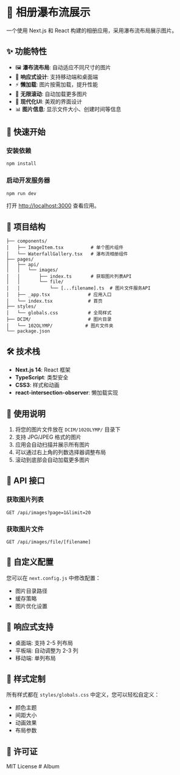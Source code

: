 # 📸 相册瀑布流展示

一个使用 Next.js 和 React 构建的相册应用，采用瀑布流布局展示图片。

## ✨ 功能特性

- 🖼️ **瀑布流布局**: 自动适应不同尺寸的图片
- 📱 **响应式设计**: 支持移动端和桌面端
- ⚡ **懒加载**: 图片按需加载，提升性能
- 🔄 **无限滚动**: 自动加载更多图片
- 🎨 **现代化UI**: 美观的界面设计
- 📊 **图片信息**: 显示文件大小、创建时间等信息

## 🚀 快速开始

### 安装依赖

```bash
npm install
```

### 启动开发服务器

```bash
npm run dev
```

打开 [http://localhost:3000](http://localhost:3000) 查看应用。

## 📁 项目结构

```
├── components/
│   ├── ImageItem.tsx          # 单个图片组件
│   └── WaterfallGallery.tsx   # 瀑布流相册组件
├── pages/
│   ├── api/
│   │   └── images/
│   │       ├── index.ts       # 获取图片列表API
│   │       └── file/
│   │           └── [...filename].ts  # 图片文件服务API
│   ├── _app.tsx              # 应用入口
│   └── index.tsx             # 首页
├── styles/
│   └── globals.css           # 全局样式
├── DCIM/                     # 图片目录
│   └── 102OLYMP/            # 图片文件夹
└── package.json
```

## 🛠️ 技术栈

- **Next.js 14**: React 框架
- **TypeScript**: 类型安全
- **CSS3**: 样式和动画
- **react-intersection-observer**: 懒加载实现

## 📝 使用说明

1. 将您的图片文件放在 `DCIM/102OLYMP/` 目录下
2. 支持 JPG/JPEG 格式的图片
3. 应用会自动扫描并展示所有图片
4. 可以通过右上角的列数选择器调整布局
5. 滚动到底部会自动加载更多图片

## 🎯 API 接口

### 获取图片列表
```
GET /api/images?page=1&limit=20
```

### 获取图片文件
```
GET /api/images/file/[filename]
```

## 🔧 自定义配置

您可以在 `next.config.js` 中修改配置：

- 图片目录路径
- 缓存策略
- 图片优化设置

## 📱 响应式支持

- 桌面端: 支持 2-5 列布局
- 平板端: 自动调整为 2-3 列
- 移动端: 单列布局

## 🎨 样式定制

所有样式都在 `styles/globals.css` 中定义，您可以轻松自定义：

- 颜色主题
- 间距大小
- 动画效果
- 布局参数

## 📄 许可证

MIT License
#   A l b u m  
 